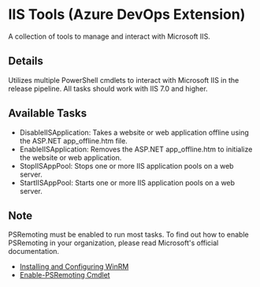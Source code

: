 # IIS Tools (Azure DevOps Extension)

A collection of tools to manage and interact with Microsoft IIS.

## Details

Utilizes multiple PowerShell cmdlets to interact with Microsoft IIS in the release pipeline. All tasks should work with IIS 7.0 and higher.

## Available Tasks

- DisableIISApplication: Takes a website or web application offline using the ASP.NET app_offline.htm file.
- EnableIISApplication: Removes the ASP.NET app_offline.htm to initialize the website or web application.
- StopIISAppPool: Stops one or more IIS application pools on a web server. 
- StartIISAppPool: Starts one or more IIS application pools on a web server.

## Note

PSRemoting must be enabled to run most tasks. To find out how to enable PSRemoting in your organization, please read Microsoft's official documentation.

- [Installing and Configuring WinRM](https://docs.microsoft.com/en-us/windows/desktop/winrm/installation-and-configuration-for-windows-remote-management)
- [Enable-PSRemoting Cmdlet](https://docs.microsoft.com/en-us/powershell/module/microsoft.powershell.core/enable-psremoting?view=powershell-6)